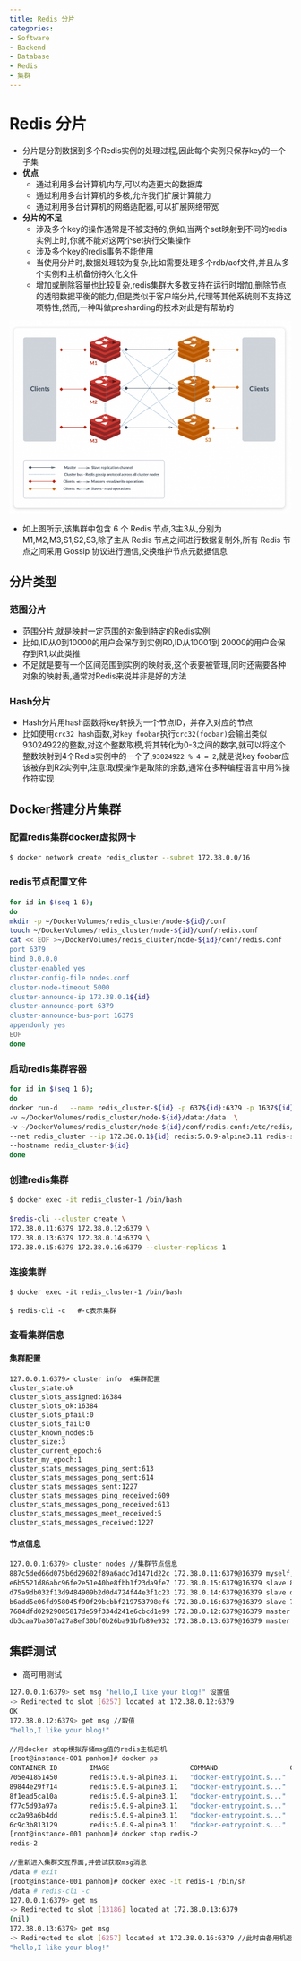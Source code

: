 ```yaml
---
title: Redis 分片
categories:
- Software
- Backend
- Database
- Redis
- 集群
---
```

# Redis 分片

- 分片是分割数据到多个Redis实例的处理过程,因此每个实例只保存key的一个子集
- **优点**
    - 通过利用多台计算机内存,可以构造更大的数据库
    - 通过利用多台计算机的多核,允许我们扩展计算能力
    - 通过利用多台计算机的网络适配器,可以扩展网络带宽
- **分片的不足**
    - 涉及多个key的操作通常是不被支持的,例如,当两个set映射到不同的redis实例上时,你就不能对这两个set执行交集操作
    - 涉及多个key的redis事务不能使用
    - 当使用分片时,数据处理较为复杂,比如需要处理多个rdb/aof文件,并且从多个实例和主机备份持久化文件
    - 增加或删除容量也比较复杂,redis集群大多数支持在运行时增加,删除节点的透明数据平衡的能力,但是类似于客户端分片,代理等其他系统则不支持这项特性,然而,一种叫做presharding的技术对此是有帮助的

![集群示意图](https://raw.githubusercontent.com/LuShan123888/Files/main/Pictures/2021-04-23-1-20210423112023008.png)

- 如上图所示,该集群中包含 6 个 Redis 节点,3主3从,分别为M1,M2,M3,S1,S2,S3,除了主从 Redis 节点之间进行数据复制外,所有 Redis 节点之间采用 Gossip 协议进行通信,交换维护节点元数据信息

## 分片类型

### 范围分片

- 范围分片,就是映射一定范围的对象到特定的Redis实例
- 比如,ID从0到10000的用户会保存到实例R0,ID从10001到 20000的用户会保存到R1,以此类推
- 不足就是要有一个区间范围到实例的映射表,这个表要被管理,同时还需要各种对象的映射表,通常对Redis来说并非是好的方法

### Hash分片

- Hash分片用hash函数将key转换为一个节点ID，并存入对应的节点
- 比如使用`crc32 hash`函数,对`key foobar`执行`crc32(foobar)`会输出类似93024922的整数,对这个整数取模,将其转化为0-3之间的数字,就可以将这个整数映射到4个Redis实例中的一个了,`93024922 % 4 = 2`,就是说key foobar应该被存到R2实例中,注意:取模操作是取除的余数,通常在多种编程语言中用%操作符实现

## Docker搭建分片集群

### 配置redis集群docker虚拟网卡

```bash
$ docker network create redis_cluster --subnet 172.38.0.0/16
```

### redis节点配置文件

```bash
for id in $(seq 1 6);
do
mkdir -p ~/DockerVolumes/redis_cluster/node-${id}/conf
touch ~/DockerVolumes/redis_cluster/node-${id}/conf/redis.conf
cat << EOF >~/DockerVolumes/redis_cluster/node-${id}/conf/redis.conf
port 6379
bind 0.0.0.0
cluster-enabled yes
cluster-config-file nodes.conf
cluster-node-timeout 5000
cluster-announce-ip 172.38.0.1${id}
cluster-announce-port 6379
cluster-announce-bus-port 16379
appendonly yes
EOF
done
```

### 启动redis集群容器

```bash
for id in $(seq 1 6);
do
docker run-d   --name redis_cluster-${id} -p 637${id}:6379 -p 1637${id}:16379  \
-v ~/DockerVolumes/redis_cluster/node-${id}/data:/data  \
-v ~/DockerVolumes/redis_cluster/node-${id}/conf/redis.conf:/etc/redis/redis.conf  \
--net redis_cluster --ip 172.38.0.1${id} redis:5.0.9-alpine3.11 redis-server /etc/redis/redis.conf \
--hostname redis_cluster-${id}
done
```

### 创建redis集群

```bash
$ docker exec -it redis_cluster-1 /bin/bash

$redis-cli --cluster create \
172.38.0.11:6379 172.38.0.12:6379 \
172.38.0.13:6379 172.38.0.14:6379 \
172.38.0.15:6379 172.38.0.16:6379 --cluster-replicas 1
```

### 连接集群

```
$ docker exec -it redis_cluster-1 /bin/bash

$ redis-cli -c   #-c表示集群
```

### 查看集群信息

#### 集群配置

```shell
127.0.0.1:6379> cluster info  #集群配置
cluster_state:ok
cluster_slots_assigned:16384
cluster_slots_ok:16384
cluster_slots_pfail:0
cluster_slots_fail:0
cluster_known_nodes:6
cluster_size:3
cluster_current_epoch:6
cluster_my_epoch:1
cluster_stats_messages_ping_sent:613
cluster_stats_messages_pong_sent:614
cluster_stats_messages_sent:1227
cluster_stats_messages_ping_received:609
cluster_stats_messages_pong_received:613
cluster_stats_messages_meet_received:5
cluster_stats_messages_received:1227
```

#### 节点信息

```bash
127.0.0.1:6379> cluster nodes //集群节点信息
887c5ded66d075b6d29602f89a6adc7d1471d22c 172.38.0.11:6379@16379 myself,master - 0 1598439359000 1 connected 0-5460
e6b5521d86abc96fe2e51e40be8fbb1f23da9fe7 172.38.0.15:6379@16379 slave 887c5ded66d075b6d29602f89a6adc7d1471d22c 0 1598439359580 5 connected
d75a9db032f13d9484909b2d0d4724f44e3f1c23 172.38.0.14:6379@16379 slave db3caa7ba307a27a8ef30bf0b26ba91bfb89e932 0 1598439358578 4 connected
b6add5e06fd958045f90f29bcbbf219753798ef6 172.38.0.16:6379@16379 slave 7684dfd02929085817de59f334d241e6cbcd1e99 0 1598439358578 6 connected
7684dfd02929085817de59f334d241e6cbcd1e99 172.38.0.12:6379@16379 master - 0 1598439360082 2 connected 5461-10922
db3caa7ba307a27a8ef30bf0b26ba91bfb89e932 172.38.0.13:6379@16379 master - 0 1598439359079 3 connected 10923-16383
```

## 集群测试

- 高可用测试

```bash
127.0.0.1:6379> set msg "hello,I like your blog!" 设置值
-> Redirected to slot [6257] located at 172.38.0.12:6379
OK
172.38.0.12:6379> get msg //取值
"hello,I like your blog!"

//用docker stop模拟存储msg值的redis主机宕机
[root@instance-001 panhom]# docker ps
CONTAINER ID        IMAGE                    COMMAND                  CREATED             STATUS              PORTS                                              NAMES
705e41851450        redis:5.0.9-alpine3.11   "docker-entrypoint.s..."   20 minutes ago      Up 20 minutes       0.0.0.0:6376->6379/tcp, 0.0.0.0:16376->16379/tcp   redis-6
89844e29f714        redis:5.0.9-alpine3.11   "docker-entrypoint.s..."   20 minutes ago      Up 20 minutes       0.0.0.0:6375->6379/tcp, 0.0.0.0:16375->16379/tcp   redis-5
8f1ead5ca10a        redis:5.0.9-alpine3.11   "docker-entrypoint.s..."   20 minutes ago      Up 20 minutes       0.0.0.0:6374->6379/tcp, 0.0.0.0:16374->16379/tcp   redis-4
f77c5d93a97a        redis:5.0.9-alpine3.11   "docker-entrypoint.s..."   21 minutes ago      Up 21 minutes       0.0.0.0:6373->6379/tcp, 0.0.0.0:16373->16379/tcp   redis-3
cc2a93a6b4dd        redis:5.0.9-alpine3.11   "docker-entrypoint.s..."   21 minutes ago      Up 21 minutes       0.0.0.0:6372->6379/tcp, 0.0.0.0:16372->16379/tcp   redis-2
6c9c3b813129        redis:5.0.9-alpine3.11   "docker-entrypoint.s..."   26 minutes ago      Up 26 minutes       0.0.0.0:6371->6379/tcp, 0.0.0.0:16371->16379/tcp   redis-1
[root@instance-001 panhom]# docker stop redis-2
redis-2

//重新进入集群交互界面,并尝试获取msg消息
/data # exit
[root@instance-001 panhom]# docker exec -it redis-1 /bin/sh
/data # redis-cli -c
127.0.0.1:6379> get ms
-> Redirected to slot [13186] located at 172.38.0.13:6379
(nil)
172.38.0.13:6379> get msg
-> Redirected to slot [6257] located at 172.38.0.16:6379 //此时由备用机返回msg
"hello,I like your blog!"
```